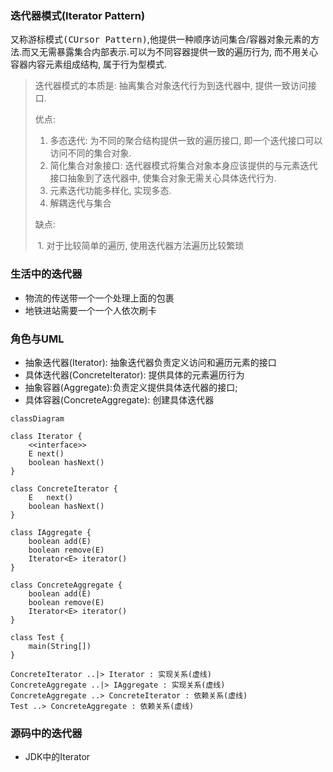 ### 迭代器模式(Iterator Pattern)

又称<kbd>游标模式(CUrsor Pattern)</kbd>,他提供一种顺序访问集合/容器对象元素的方法.而又无需暴露集合内部表示.可以为不同容器提供一致的遍历行为, 而不用关心容器内容元素组成结构, 属于行为型模式.

> 迭代器模式的本质是: 抽离集合对象迭代行为到迭代器中, 提供一致访问接口.
>
> 优点: 
>
> 	1. 多态迭代: 为不同的聚合结构提供一致的遍历接口, 即一个迭代接口可以访问不同的集合对象.
>  	2. 简化集合对象接口: 迭代器模式将集合对象本身应该提供的与元素迭代接口抽象到了迭代器中, 使集合对象无需关心具体迭代行为.
>  	3. 元素迭代功能多样化, 实现多态.
>  	4. 解耦迭代与集合
>
> 缺点:
>
> ​	1. 对于比较简单的遍历, 使用迭代器方法遍历比较繁琐

### 生活中的迭代器

* 物流的传送带一个一个处理上面的包裹
* 地铁进站需要一个一个人依次刷卡

### 角色与UML

* 抽象迭代器(Iterator): 抽象迭代器负责定义访问和遍历元素的接口
* 具体迭代器(ConcreteIterator): 提供具体的元素遍历行为
* 抽象容器(Aggregate):负责定义提供具体迭代器的接口;
* 具体容器(ConcreteAggregate): 创建具体迭代器

```mermaid
classDiagram

class Iterator {
	<<interface>>
	E next()
	boolean hasNext()
}

class ConcreteIterator {
	E	next()
	boolean hasNext()
}

class IAggregate {
	boolean add(E)
	boolean remove(E)
	Iterator<E> iterator()
}

class ConcreteAggregate {
	boolean add(E)
	boolean remove(E)
	Iterator<E> iterator()
}

class Test {
	main(String[])
}

ConcreteIterator ..|> Iterator : 实现关系(虚线)
ConcreteAggregate ..|> IAggregate : 实现关系(虚线)
ConcreteAggregate ..> ConcreteIterator : 依赖关系(虚线)
Test ..> ConcreteAggregate : 依赖关系(虚线)

```

### 源码中的迭代器

* JDK中的Iterator

